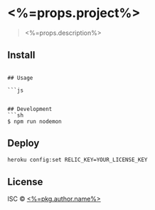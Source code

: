 # <%=props.project%>

> <%=props.description%>

## Install

```

## Usage

```js


## Development
```sh
$ npm run nodemon
```

## Deploy

```sh
heroku config:set RELIC_KEY=YOUR_LICENSE_KEY
```

## License

ISC © [<%=pkg.author.name%>](<%=pkg.author.url%>)
